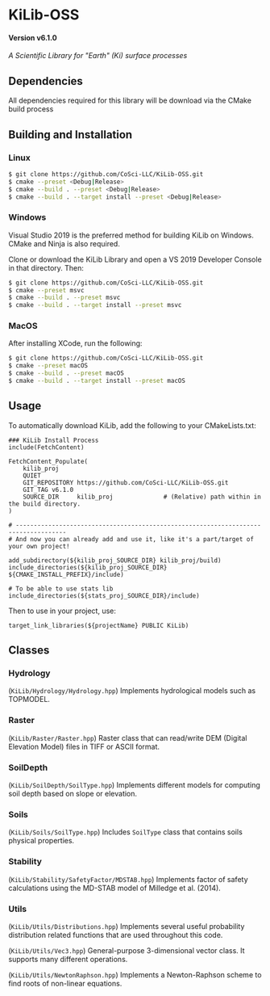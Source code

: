 # KiLib-OSS 
#### Version v6.1.0

*A Scientific Library for "Earth" (Ki) surface processes*

## Dependencies
All dependencies required for this library will be download via the CMake build process

## Building and Installation

### Linux

```bash
$ git clone https://github.com/CoSci-LLC/KiLib-OSS.git
$ cmake --preset <Debug|Release>
$ cmake --build . --preset <Debug|Release>
$ cmake --build . --target install --preset <Debug|Release>
```

### Windows
Visual Studio 2019 is the preferred method for building KiLib on Windows. CMake and Ninja is also required.

Clone or download the KiLib Library and open a VS 2019 Developer Console in that directory. Then:

```bash
$ git clone https://github.com/CoSci-LLC/KiLib-OSS.git
$ cmake --preset msvc
$ cmake --build . --preset msvc
$ cmake --build . --target install --preset msvc
```

### MacOS

After installing XCode, run the following:

```bash
$ git clone https://github.com/CoSci-LLC/KiLib-OSS.git
$ cmake --preset macOS
$ cmake --build . --preset macOS
$ cmake --build . --target install --preset macOS
```


## Usage
To automatically download KiLib, add the following to your CMakeLists.txt:
```
### KiLib Install Process
include(FetchContent)

FetchContent_Populate(
    kilib_proj
    QUIET
    GIT_REPOSITORY https://github.com/CoSci-LLC/KiLib-OSS.git
    GIT_TAG v6.1.0
    SOURCE_DIR     kilib_proj              # (Relative) path within in the build directory.
)

# ------------------------------------------------------------------------------------
# And now you can already add and use it, like it's a part/target of your own project!

add_subdirectory(${kilib_proj_SOURCE_DIR} kilib_proj/build)
include_directories(${kilib_proj_SOURCE_DIR} ${CMAKE_INSTALL_PREFIX}/include)

# To be able to use stats lib
include_directories(${stats_proj_SOURCE_DIR}/include)
```

Then to use in your project, use:
```
target_link_libraries(${projectName} PUBLIC KiLib)
```

## Classes

### Hydrology
(`KiLib/Hydrology/Hydrology.hpp`) Implements hydrological models such as TOPMODEL.

### Raster 
(`KiLib/Raster/Raster.hpp`) Raster class that can read/write DEM (Digital Elevation Model) files in TIFF or ASCII format.

### SoilDepth
(`KiLib/SoilDepth/SoilType.hpp`) Implements different models for computing soil depth based on slope or elevation.

### Soils
(`KiLib/Soils/SoilType.hpp`) Includes `SoilType` class that contains soils physical properties.

### Stability
(`KiLib/Stability/SafetyFactor/MDSTAB.hpp`) Implements factor of safety calculations using the MD-STAB model of Milledge et al. (2014).

### Utils
(`KiLib/Utils/Distributions.hpp`) Implements several useful probability distribution related functions that are used throughout this code.

(`KiLib/Utils/Vec3.hpp`) General-purpose 3-dimensional vector class. It supports many different operations.

(`KiLib/Utils/NewtonRaphson.hpp`) Implements a Newton-Raphson scheme to find roots of non-linear equations.
